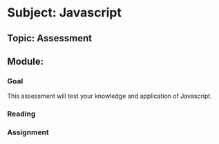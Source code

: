 # Subject: Javascript
## Topic: Assessment
## Module:

### Goal
This assessment will test your knowledge and application of Javascript.

### Reading
### Assignment
